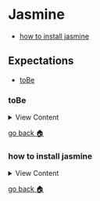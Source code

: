 # Jasmine

- [how to install jasmine][inst-jasmine]

## Expectations
- [toBe][tobe]

[tobe]:#toBe
[home]:#jasmine
[inst-jasmine]:#how-to-install-jasmine


### toBe

<details>
<summary>
View Content
</summary>

:link: **reference**
- [matchers](https://jasmine.github.io/api/edge/matchers.html)

```js

```

</details>

[go back :house:][home]



### how to install jasmine

<details>
<summary>
View Content
</summary>

:link:**reference**
- [jasmine](https://jasmine.github.io/setup/nodejs.html)

1. In your terminal, install jasmine with these commands. Make sure you have npm
installed

```
npm install jasmine

npm install -g jasmine
```

2. In order to initialize a jasmine project just type this

```
jasmine init
```

3. To generate an example project type this

```
jasmine examples
```

4. To run all jasmine tests

```
jasmine
```

5. Hopefully, everything passes

</details>

[go back :house:][home]
